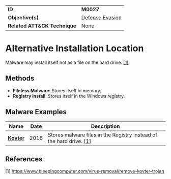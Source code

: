 |||
|---------|------------------------|
|**ID**|**M0027**|
|**Objective(s)**| [Defense Evasion](../defense-evasion)|
|**Related ATT&CK Technique**|None|


Alternative Installation Location
=================================
Malware may install itself not as a file on the hard drive. [[1]](#1)

Methods
------- 
* **Fileless Malware**: Stores itself in memory.
* **Registry Install**: Stores itself in the Windows registry.

Malware Examples
----------------
|Name|Date|Description|
|-----------------------------|--------|-----------------------------|
|[**Kovter**](../xample-malware/kovter.md)|2016|Stores malware files in the Registry instead of the hard drive. [[1]](#1)|

References
----------
<a name="1">[1]</a> https://www.bleepingcomputer.com/virus-removal/remove-kovter-trojan